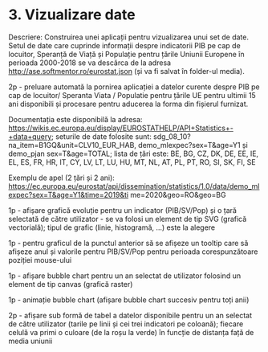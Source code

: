 # 3. Vizualizare date
Descriere: Construirea unei aplicații pentru vizualizarea unui set de date. Setul de date care cuprinde informații despre indicatorii PIB pe cap de locuitor, Speranță de Viață și Populație pentru țările Uniunii Europene în perioada 2000-2018 se va descărca de la adresa http://ase.softmentor.ro/eurostat.json (și va fi salvat în folder-ul media).

2p - preluare automată la pornirea aplicației a datelor curente despre PIB pe cap de locuitor/ Speranta Viata / Populatie pentru țările UE pentru ultimii 15 ani disponibili și procesare pentru aducerea la forma din fișierul furnizat.

Documentația este disponibilă la adresa: https://wikis.ec.europa.eu/display/EUROSTATHELP/API+Statistics+-+data+query; seturile de date folosite sunt: sdg_08_10?na_item=B1GQ&unit=CLV10_EUR_HAB, demo_mlexpec?sex=T&age=Y1 și demo_pjan sex=T&age=TOTAL; lista de țări este: BE, BG, CZ, DK, DE, EE, IE, EL, ES, FR, HR, IT, CY, LV, LT, LU, HU, MT, NL, AT, PL, PT, RO, SI, SK, FI, SE

Exemplu de apel (2 țări și 2 ani): https://ec.europa.eu/eurostat/api/dissemination/statistics/1.0/data/demo_mlexpec?sex=T&age=Y1&time=2019&ti
me=2020&geo=RO&geo=BG

1p - afișare grafică evoluție pentru un indicator (PIB/SV/Pop) și o țară selectată de către utilizator - se va folosi un element de tip SVG (grafică vectorială); tipul de grafic (linie, histogramă, …) este la alegere

1p - pentru graficul de la punctul anterior să se afișeze un tooltip care să afișeze anul și valorile pentru PIB/SV/Pop pentru perioada corespunzătoare poziției mouse-ului

1p - afișare bubble chart pentru un an selectat de utilizator folosind un element de tip canvas (grafică raster)

1p - animație bubble chart (afișare bubble chart succesiv pentru toți anii)

2p - afișare sub formă de tabel a datelor disponibile pentru un an selectat de către utilizator (tarile pe linii și cei trei indicatori pe coloană); fiecare celulă va primi o culoare (de la roșu la verde) în funcție de distanța față de media uniunii
